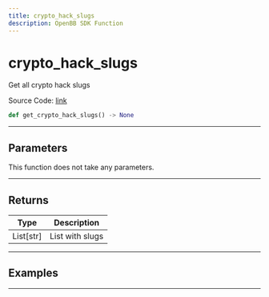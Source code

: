 ```yaml
---
title: crypto_hack_slugs
description: OpenBB SDK Function
---
```


# crypto_hack_slugs

Get all crypto hack slugs

Source Code: [link](https://github.com/OpenBB-finance/OpenBBTerminal/tree/main/openbb_terminal/cryptocurrency/overview/rekt_model.py#L182)

```python
def get_crypto_hack_slugs() -> None
```
---

## Parameters

This function does not take any parameters.

---

## Returns

| Type | Description |
| ---- | ----------- |
| List[str] | List with slugs |

---

## Examples

---

